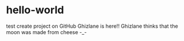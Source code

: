 # hello-world
test create project on GitHub
Ghizlane is here!! Ghizlane thinks that the moon was made from cheese -_- 
